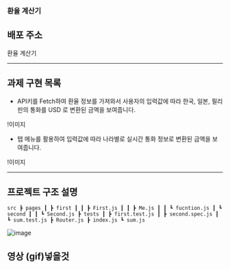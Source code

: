 ### 환율 계산기 

## 배포 주소
<a hrfe="">환율 계산기</a>

- - - -

## 과제 구현 목록

+ API키를 Fetch하여 환율 정보를 가져와서 사용자의 입력값에 따라 한국, 일본, 필리핀의 통화를 USD 로 변환된 금액을 보여줍니다.

!이미지

+ 탭 메뉴를 활용하여 입력값에 따라 나라별로 실시간 통화 정보로 변환된 금액을 보여줍니다.
 
!이미지

- - - -

## 프로젝트 구조 설명

`
src
 ┣ pages
 ┃ ┣ first
 ┃ ┃ ┣ First.js
 ┃ ┃ ┣ Me.js
 ┃ ┃ ┗ fucntion.js
 ┃ ┗ second
 ┃ ┃ ┗ Second.js
 ┣ tests
 ┃ ┣ first.test.js
 ┃ ┣ second.spec.js
 ┃ ┗ sum.test.js
 ┣ Router.js
 ┣ index.js
 ┗ sum.js
`

![image](https://user-images.githubusercontent.com/98315458/150923719-8576e071-274f-48a7-ac92-f571ab55468a.png)
 
 
 ## 영상 (gif)넣을것
